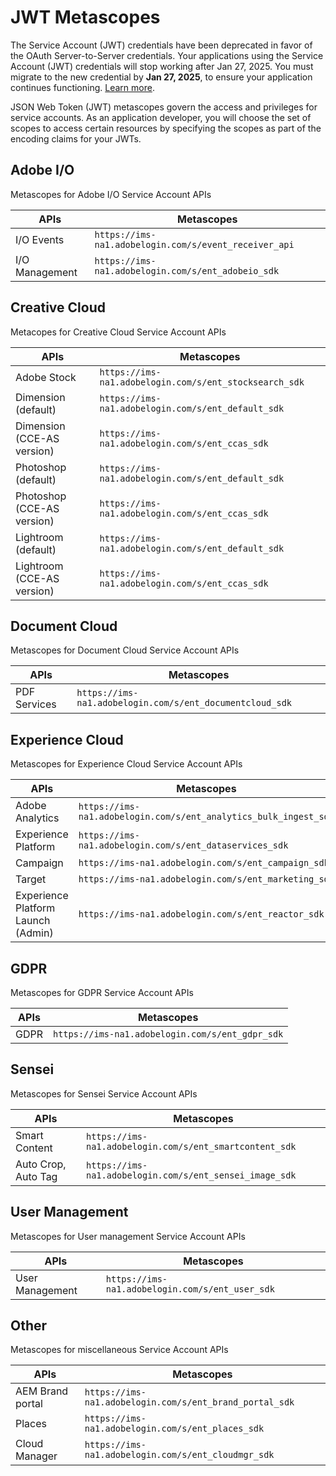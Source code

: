 # JWT Metascopes


<InlineAlert slots="text"/>

The Service Account (JWT) credentials have been deprecated in favor of the OAuth Server-to-Server credentials. Your applications using the Service Account (JWT) credentials will stop working after Jan 27, 2025. You must migrate to the new credential by **Jan 27, 2025**, to ensure your application continues functioning. [Learn more](../ServerToServerAuthentication/migration.md).

JSON Web Token (JWT) metascopes govern the access and privileges for service accounts. As an application developer, you will choose the set of scopes to access certain resources by specifying the scopes as part of the encoding claims for your JWTs.

## Adobe I/O

Metascopes for Adobe I/O Service Account APIs

| APIs           | Metascopes                                            |
| -------------- | ----------------------------------------------------- |
| I/O Events     | `https://ims-na1.adobelogin.com/s/event_receiver_api` |
| I/O Management | `https://ims-na1.adobelogin.com/s/ent_adobeio_sdk`    |

## Creative Cloud

Metacopes for Creative Cloud Service Account APIs

| APIs                       | Metascopes                                             |
| -------------------------- | ------------------------------------------------------ |
| Adobe Stock                | `https://ims-na1.adobelogin.com/s/ent_stocksearch_sdk` |
| Dimension (default)        | `https://ims-na1.adobelogin.com/s/ent_default_sdk`     |
| Dimension (CCE-AS version) | `https://ims-na1.adobelogin.com/s/ent_ccas_sdk`        |
| Photoshop (default)        | `https://ims-na1.adobelogin.com/s/ent_default_sdk`     |
| Photoshop (CCE-AS version) | `https://ims-na1.adobelogin.com/s/ent_ccas_sdk`        |
| Lightroom (default)        | `https://ims-na1.adobelogin.com/s/ent_default_sdk`     |
| Lightroom (CCE-AS version) | `https://ims-na1.adobelogin.com/s/ent_ccas_sdk`        |

## Document Cloud

Metascopes for Document Cloud Service Account APIs

| APIs         | Metascopes                                               |
| ------------ | -------------------------------------------------------- |
| PDF Services | `https://ims-na1.adobelogin.com/s/ent_documentcloud_sdk` |

## Experience Cloud

Metascopes for Experience Cloud Service Account APIs

| APIs                                             | Metascopes                                                             |
| ------------------------------------------------ | ---------------------------------------------------------------------- |
| Adobe Analytics                                  | `https://ims-na1.adobelogin.com/s/ent_analytics_bulk_ingest_sdk`       |
| Experience Platform                              | `https://ims-na1.adobelogin.com/s/ent_dataservices_sdk`                |
| Campaign                                         | `https://ims-na1.adobelogin.com/s/ent_campaign_sdk`                    |
| Target                                           | `https://ims-na1.adobelogin.com/s/ent_marketing_sdk`                   |
| Experience Platform Launch (Admin)               | `https://ims-na1.adobelogin.com/s/ent_reactor_sdk`               |


## GDPR

Metascopes for GDPR Service Account APIs

| APIs | Metascopes                                      |
| ---- | ----------------------------------------------- |
| GDPR | `https://ims-na1.adobelogin.com/s/ent_gdpr_sdk` |

## Sensei

Metascopes for Sensei Service Account APIs

| APIs                | Metascopes                                              |
| ------------------- | ------------------------------------------------------- |
| Smart Content       | `https://ims-na1.adobelogin.com/s/ent_smartcontent_sdk` |
| Auto Crop, Auto Tag | `https://ims-na1.adobelogin.com/s/ent_sensei_image_sdk` |

## User Management

Metascopes for User management Service Account APIs

| APIs            | Metascopes                                      |
| --------------- | ----------------------------------------------- |
| User Management | `https://ims-na1.adobelogin.com/s/ent_user_sdk` |

## Other

Metascopes for miscellaneous Service Account APIs

| APIs             | Metascopes                                              |
| ---------------- | ------------------------------------------------------- |
| AEM Brand portal | `https://ims-na1.adobelogin.com/s/ent_brand_portal_sdk` |
| Places           | `https://ims-na1.adobelogin.com/s/ent_places_sdk`       |
| Cloud Manager    | `https://ims-na1.adobelogin.com/s/ent_cloudmgr_sdk`     |

